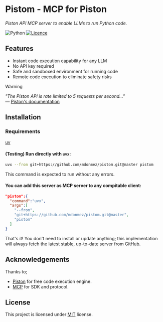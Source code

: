# Pistom - MCP for Piston

*Piston API MCP server to enable LLMs to run Python code.*


![Python](https://img.shields.io/badge/python-3670A0?style=for-the-badge&logo=python&logoColor=ffdd54) 
[![Licence](https://img.shields.io/github/license/Ileriayo/markdown-badges?style=for-the-badge)](./LICENSE)
## Features

* Instant code execution capability for any LLM
* No API key required
* Safe and sandboxed environment for running code
* Remote code execution to eliminate safety risks

> [!WARNING]
> *"The Piston API is rate limited to 5 requests per second..."*  
> — [Piston's documentation](https://github.com/engineer-man/piston)

## Installation

### Requirements
[uv]("https://docs.astral.sh/uv/")

#### (Testing) Run directly with `uvx`:

```bash
uvx --from git+https://github.com/mdonmez/pistom.git@master pistom
```

This command is expected to run without any errors.

#### You can add this server as MCP server to any compitable client:

```json
"pistom":{
  "command":"uvx",
  "args":[
    "--from",
    "git+https://github.com/mdonmez/pistom.git@master",
    "pistom"
  ]
}
```

That's it! You don't need to install or update anything; this implementation will always fetch the latest stable, up-to-date server from GitHub.

## Acknowledgements

Thanks to;
 - [Piston](https://github.com/engineer-man/piston) for free code execution engine.
 - [MCP](https://github.com/modelcontextprotocol) for SDK and protocol.
 
## License

This project is licensed under [MIT](/LICENSE) license.

